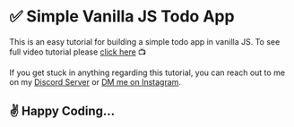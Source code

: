 # :white_check_mark: Simple Vanilla JS Todo App

This is an easy tutorial for building a simple todo app in vanilla JS. To see full video tutorial please [click here](https://youtu.be/E-I2sZREyGA) :tv:

If you get stuck in anything regarding this tutorial, you can reach out to me on my [Discord Server](https://discord.gg/QewCqGV8gg) or [DM me on Instagram](https://www.instagram.com/im0mer/).

## :v: Happy Coding...
